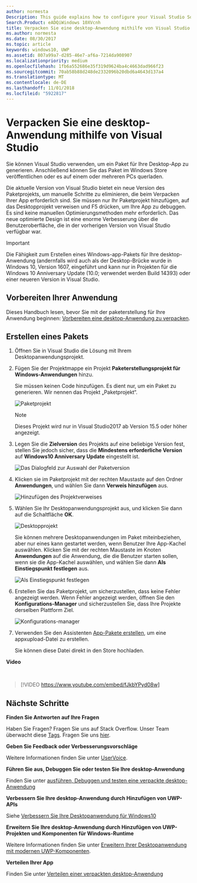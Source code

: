 ```yaml
---
author: normesta
Description: This guide explains how to configure your Visual Studio Solution to edit, debug, and package desktop application.
Search.Product: eADQiWindows 10XVcnh
title: Verpacken Sie eine desktop-Anwendung mithilfe von Visual Studio
ms.author: normesta
ms.date: 08/30/2017
ms.topic: article
keywords: windows10, UWP
ms.assetid: 807a99a7-d285-46e7-af6a-7214da908907
ms.localizationpriority: medium
ms.openlocfilehash: 1fb6a552686e35f319d9624ba4c4663dad966f23
ms.sourcegitcommit: 70ab58b88d248de2332096b20dbd6a4643d137a4
ms.translationtype: MT
ms.contentlocale: de-DE
ms.lasthandoff: 11/01/2018
ms.locfileid: "5922817"
---
```

# <a name="package-a-desktop-application-by-using-visual-studio"></a>Verpacken Sie eine desktop-Anwendung mithilfe von Visual Studio

Sie können Visual Studio verwenden, um ein Paket für Ihre Desktop-App zu generieren. Anschließend können Sie das Paket im Windows Store veröffentlichen oder es auf einem oder mehreren PCs querladen.

Die aktuelle Version von Visual Studio bietet ein neue Version des Paketprojekts, um manuelle Schritte zu eliminieren, die beim Verpacken Ihrer App erforderlich sind. Sie müssen nur Ihr Paketprojekt hinzufügen, auf das Desktopprojekt verweisen und F5 drücken, um Ihre App zu debuggen. Es sind keine manuellen Optimierungsmethoden mehr erforderlich. Das neue optimierte Design ist eine enorme Verbesserung über die Benutzeroberfläche, die in der vorherigen Version von Visual Studio verfügbar war.

>[!IMPORTANT]
>Die Fähigkeit zum Erstellen eines Windows-app-Pakets für Ihre desktop-Anwendung (andernfalls wird auch als der Desktop-Brücke wurde in Windows 10, Version 1607, eingeführt und kann nur in Projekten für die Windows 10 Anniversary Update (10.0; verwendet werden Build 14393) oder einer neueren Version in Visual Studio.

## <a name="first-prepare-your-application"></a>Vorbereiten Ihrer Anwendung

Dieses Handbuch lesen, bevor Sie mit der paketerstellung für Ihre Anwendung beginnen: [Vorbereiten eine desktop-Anwendung zu verpacken](desktop-to-uwp-prepare.md).

<a id="new-packaging-project"/>

## <a name="create-a-package"></a>Erstellen eines Pakets

1. Öffnen Sie in Visual Studio die Lösung mit Ihrem Desktopanwendungsprojekt.

2. Fügen Sie der Projektmappe ein Projekt **Paketerstellungsprojekt für Windows-Anwendungen** hinzu.

   Sie müssen keinen Code hinzufügen. Es dient nur, um ein Paket zu generieren. Wir nennen das Projekt „Paketprojekt“.

   ![Paketprojekt](images/desktop-to-uwp/packaging-project.png)

   >[!NOTE]
   >Dieses Projekt wird nur in Visual Studio2017 ab Version 15.5 oder höher angezeigt.

3. Legen Sie die **Zielversion** des Projekts auf eine beliebige Version fest, stellen Sie jedoch sicher, dass die **Mindestens erforderliche Version** auf **Windows10 Anniversary Update** eingestellt ist.

   ![Das Dialogfeld zur Auswahl der Paketversion](images/desktop-to-uwp/packaging-version.png)

4. Klicken sie im Paketprojekt mit der rechten Maustaste auf den Ordner **Anwendungen**, und wählen Sie dann **Verweis hinzufügen** aus.

   ![Hinzufügen des Projektverweises](images/desktop-to-uwp/add-project-reference.png)

5. Wählen Sie Ihr Desktopanwendungsprojekt aus, und klicken Sie dann auf die Schaltfläche **OK**.

   ![Desktopprojekt](images/desktop-to-uwp/reference-project.png)

   Sie können mehrere Desktopanwendungen im Paket miteinbeziehen, aber nur eines kann gestartet werden, wenn Benutzer Ihre App-Kachel auswählen. Klicken Sie mit der rechten Maustaste im Knoten **Anwendungen** auf die Anwendung, die die Benutzer starten sollen, wenn sie die App-Kachel auswählen, und wählen Sie dann **Als Einstiegspunkt festlegen** aus.

   ![Als Einstiegspunkt festlegen](images/desktop-to-uwp/entry-point-set.png)

6. Erstellen Sie das Paketprojekt, um sicherzustellen, dass keine Fehler angezeigt werden.  Wenn Fehler angezeigt werden, öffnen Sie den **Konfigurations-Manager** und sicherzustellen Sie, dass Ihre Projekte derselben Plattform Ziel.

   ![Konfigurations-manager](images/desktop-to-uwp/config-manager.png)

7. Verwenden Sie den Assistenten [App-Pakete erstellen](../packaging/packaging-uwp-apps.md), um eine appxupload-Datei zu erstellen.

   Sie können diese Datei direkt in den Store hochladen.

**Video**

&nbsp;
> [!VIDEO https://www.youtube.com/embed/fJkbYPyd08w]

## <a name="next-steps"></a>Nächste Schritte

**Finden Sie Antworten auf Ihre Fragen**

Haben Sie Fragen? Fragen Sie uns auf Stack Overflow. Unser Team überwacht diese [Tags](http://stackoverflow.com/questions/tagged/project-centennial+or+desktop-bridge). Fragen Sie uns [hier](https://social.msdn.microsoft.com/Forums/en-US/home?filter=alltypes&sort=relevancedesc&searchTerm=%5BDesktop%20Converter%5D).

**Geben Sie Feedback oder Verbesserungsvorschläge**

Weitere Informationen finden Sie unter [UserVoice](https://wpdev.uservoice.com/forums/110705-universal-windows-platform/category/161895-desktop-bridge-centennial).

**Führen Sie aus, Debuggen Sie oder testen Sie Ihre desktop-Anwendung**

Finden Sie unter [ausführen, Debuggen und testen eine verpackte desktop-Anwendung](desktop-to-uwp-debug.md)

**Verbessern Sie Ihre desktop-Anwendung durch Hinzufügen von UWP-APIs**

Siehe [Verbessern Sie Ihre Desktopanwendung für Windows10](desktop-to-uwp-enhance.md)

**Erweitern Sie Ihre desktop-Anwendung durch Hinzufügen von UWP-Projekten und Komponenten für Windows-Runtime**

Weitere Informationen finden Sie unter [Erweitern Ihrer Desktopanwendung mit modernen UWP-Komponenten](desktop-to-uwp-extend.md).

**Verteilen Ihrer App**

Finden Sie unter [Verteilen einer verpackten desktop-Anwendung](desktop-to-uwp-distribute.md)
